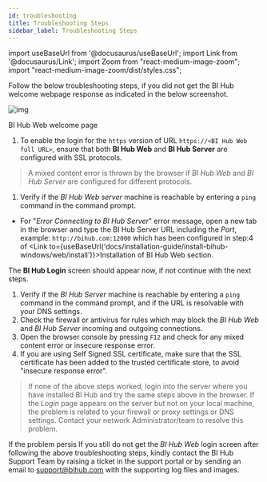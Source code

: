 ```yaml
---
id: troubleshooting
title: Troubleshooting Steps
sidebar_label: Troubleshooting Steps
---
```

import useBaseUrl from '@docusaurus/useBaseUrl';
import Link from '@docusaurus/Link';
import Zoom from "react-medium-image-zoom";
import "react-medium-image-zoom/dist/styles.css";

Follow the below troubleshooting steps, if you did not get the BI Hub welcome webpage response as indicated in the below screenshot.

 <div class="center">
   <Zoom>
     <img alt="img" src={useBaseUrl('/doc-images/fig3_3-web-verification.png')}/>
   </Zoom>
 <p>BI Hub Web welcome page</p>
 </div>


1. To enable the login for the `https` version of URL `https://<BI Hub Web full URL>`, ensure that both **BI Hub Web** and **BI Hub Server** are configured with SSL protocols.
> A mixed content error is thrown by the browser if *BI Hub Web* and *BI Hub Server* are configured for different protocols.
1. Verify if the *BI Hub Web server* machine is reachable by entering a `ping` command in the command prompt.
  - For "*Error Connecting to BI Hub Server*" error message, open a new tab in the browser and type the BI Hub Server URL including the *Port*, example: `http://bihub.com:12000` which has been configured in step:4 of <Link to={useBaseUrl('docs/installation-guide/install-bihub-windows/web/install')}>Installation of BI Hub Web</Link> section.

The **BI Hub Login** screen should appear now, if not continue with the next steps.

1. Verify if the *BI Hub Server* machine is reachable by entering a `ping` command in the command prompt, and if the URL is resolvable with your DNS settings.
1. Check the firewall or antivirus for rules which may block the *BI Hub Web* and *BI Hub Server* incoming and outgoing connections.
1. Open the browser console by pressing `F12` and check for any mixed content error or insecure response error.
1. If you are using Self Signed SSL certificate, make sure that the SSL certificate has been added to the trusted certificate store, to avoid "insecure response error".

> If none of the above steps worked, login into the server where you have installed BI Hub and try the same steps above in the browser.
> If the *Login* page appears on the server but not on your local machine, the problem is related to your firewall or proxy settings or DNS settings. Contact your network Administrator/team to resolve this problem.

If the problem persis
If you still do not get the *BI Hub Web* login screen after following the above troubleshooting steps, kindly contact the BI Hub Support Team by raising a ticket in the support portal or by sending an email to support@bihub.com with the supporting log files and images.
